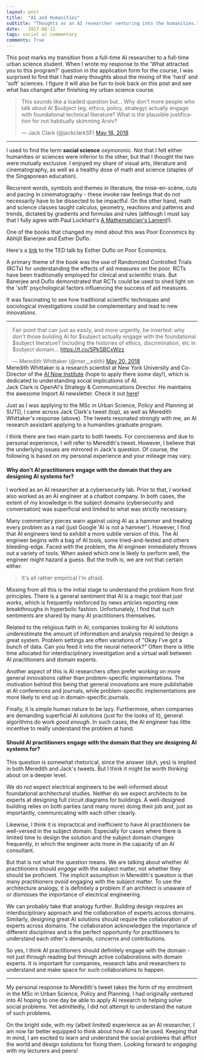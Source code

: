 ```yaml
---
layout: post
title:  "AI and Humanities"
subtitle: "Thoughts as an AI researcher venturing into the humanities."
date:   2017-08-11
tags: social ai commentary
comments: True
---
```


<div class='note note-left'>
	This post marks my transition from a full-time AI researcher to a full-time urban science student. When I wrote my response to the 'What attracted you to this program?' question in the application form for the course, I was surprised to find that I had many thoughts about the mixing of the 'hard' and 'soft' sciences. I figure it will also be fun to look back on this post and see what has changed after finishing my urban science course.
</div>

<blockquote class="twitter-tweet" data-lang="en"><p lang="en" dir="ltr">This sounds like a loaded question but... Why don&#39;t more people who talk about AI $subject (eg, ethics, policy, strategy) actually engage with foundational technical literature? What is the plausible justification for not habitually skimming Arxiv?</p>&mdash; Jack Clark (@jackclarkSF) <a href="https://twitter.com/jackclarkSF/status/997512143695241217?ref_src=twsrc%5Etfw">May 18, 2018</a></blockquote>
<script async src="https://platform.twitter.com/widgets.js" charset="utf-8"></script>

---

I used to find the term **social science** oxymoronic. Not that I felt either humanities or sciences were inferior to the other, but that I thought the two were mutually exclusive. I enjoyed my share of visual arts, literature and cinematography, as well as a healthy dose of math and science (staples of the Singaporean education). 

Recurrent words, symbols and themes in literature, the mise-en-scène, cuts and pacing in cinematography - these invoke raw feelings that do not necessarily have to be dissected to be impactful. On the other hand, math and science classes taught calculus, geometry, reactions and patterns and trends, dictated by gradients and formulas and rules (although I must say that I fully agree with Paul Lockhart's [A Mathematician's Lament](https://www.mimuw.edu.pl/~pawelst/rzut_oka/Zajecia_dla_MISH_2011-12/Lektury_files/LockhartsLament.pdf)!). 

One of the books that changed my mind about this was Poor Economics by Abhijit Banerjee and Esther Duflo. 

<div class='note note-left'>
	Here's a <a href='https://www.youtube.com/watch?v=0zvrGiPkVcs'>link</a> to the TED talk by Esther Duflo on Poor Economics.
</div>

A primary theme of the book was the use of Randomized Controlled Trials (RCTs) for understanding the effects of aid measures on the poor. RCTs have been traditionally employed for clinical and scientific trials. But Banerjee and Duflo demonstrated that RCTs could be used to shed light on the 'soft' psychological factors influencing the success of aid measures.

It was fascinating to see how traditional scientific techniques and sociological investigations could be complementary and lead to new innovations.

---

<blockquote class="twitter-tweet" data-lang="en" style='margin:auto;'><p lang="en" dir="ltr">Fair point that can just as easily, and more urgently, be inverted: why don&#39;t those building AI for $subject actually engage with the foundational $subject literature? Including the histories of ethics, discrimination, etc in $subject domain... <a href="https://t.co/SPkSBCxWzz">https://t.co/SPkSBCxWzz</a></p>&mdash; Meredith Whittaker (@mer__edith) <a href="https://twitter.com/mer__edith/status/998211595879833602?ref_src=twsrc%5Etfw">May 20, 2018</a></blockquote>
<script async src="https://platform.twitter.com/widgets.js" charset="utf-8"></script>

<div class='note note-left'>
	Meredith Whittaker is a research scientist at New York University and Co-Director of the <a href='https://ainowinstitute.org/'>AI Now Institute</a> (hope to apply there some day!), which is dedicated to understanding social implications of AI. 
</div>

<div class='note note-right'>
	Jack Clark is OpenAI's Strategy & Communications Director. He maintains the awesome Import AI newsletter. Check it out <a href='https://jack-clark.net/'>here</a>!
</div>

Just as I was applying to the MSc in Urban Science, Policy and Planning at SUTD, I came across Jack Clark's tweet (top), as well as Meredith Whittaker's response (above). The tweets resonated strongly with me, an AI research assistant applying to a humanities graduate program.

I think there are two main parts to both tweets. For conciseness and due to personal experience, I will refer to Meredith's tweet. However, I believe that the underlying issues are mirrored in Jack's question. Of course, the following is based on my personal experience and your mileage may vary.

#### Why don't AI practitioners engage with the domain that they are designing AI systems for?

I worked as an AI researcher at a cybersecurity lab. Prior to that, I worked also worked as an AI engineer at a chatbot company. In both cases, the extent of my knowledge in the subject domains (cybersecurity and conversation) was superficial and limited to what was strictly necessary.

Many commentary pieces warn against using AI as a hammer and treating every problem as a nail (just Google 'AI is not a hammer'). However, I find that AI engineers tend to exhibit a more subtle version of this. The AI engineer begins with a bag of AI tools, some tried-and-tested and others bleeding-edge. Faced with the problem, the AI engineer immediately throws out a variety of tools. When asked which one is likely to perform well, the engineer might hazard a guess. But the truth is, we are not that certain either. 

> It's all rather empirical I'm afraid.

Missing from all this is the initial stage to understand the problem from first principles. There is a general sentiment that AI is a magic tool that *just works*, which is frequently reinforced by news articles reporting new breakthroughs in hyperbolic fashion. Unfortunately, I find that such sentiments are shared by many AI practitioners themselves.

Related to the religious faith in AI, companies looking for AI solutions underestimate the amount of information and analysis required to design a great system. Problem settings are often variations of "Okay I've got a bunch of data. Can you feed it into the neural network?" Often there is little time allocated for interdisciplinary investigation and a virtual wall between AI practitioners and domain experts.

Another aspect of this is AI researchers often prefer working on more general innovations rather than problem-specific implementations. The motivation behind this being that general innovations are more publishable at AI conferences and journals, while problem-specific implementations are more likely to end up in domain-specific journals.

Finally, it is simple human nature to be lazy. Furthermore, when companies are demanding superficial AI solutions (just for the looks of it), general algorithms do work *good enough*. In such cases, the AI engineer has little incentive to really understand the problem at hand.

#### Should AI practitioners engage with the domain that they are designing AI systems for?

This question is somewhat rhetorical, since the answer (duh, yes) is implied in both Meredith and Jack's tweets. But I think it might be worth thinking about on a deeper level.

We do not expect electrical engineers to be well-informed about foundational architectural studies. Neither do we expect architects to be experts at designing full circuit diagrams for buildings. A well-designed building relies on both parties (and many more) doing their job and, just as importantly, communicating with each other clearly.

Likewise, I think it is impractical and inefficient to have AI practitioners be well-versed in the subject domain. Especially for cases where there is limited time to design the solution and the subject domain changes frequently, in which the engineer acts more in the capacity of an AI consultant.

But that is not what the question means. We are talking about whether AI practitioners should *engage* with the subject matter, not whether they should be proficient. The implicit assumption in Meredith's question is that many practitioners *avoid* engaging with the subject matter. To use the architecture analogy, it is definitely a problem if an architect is unaware of or dismisses the importance of electrical engineering.

We can probably take that analogy further. Building design requires an interdisciplinary approach and the collaboration of experts across domains. Similarly, designing great AI solutions should require the collaboration of experts across domains. The collaboration acknowledges the importance of different disciplines and is the perfect opportunity for practitioners to understand each other's demands, concerns and contributions.

So yes, I think AI practitioners should definitely engage with the domain - not just through reading but through active collaborations with domain experts. It is important for companies, research labs and researchers to understand and make space for such collaborations to happen.

---

My personal response to Meredith's tweet takes the form of my enrolment in the MSc in Urban Science, Policy and Planning. I had originally ventured into AI hoping to one day be able to apply AI research to helping solve social problems. Yet admittedly, I did not attempt to understand the nature of such problems.

On the bright side, with my (albeit limited) experience as an AI researcher, I am now far better equipped to think about how AI can be used. Keeping that in mind, I am excited to learn and understand the social problems that afflict the world and design solutions for fixing them. Looking forward to *engaging* with my lecturers and peers!




